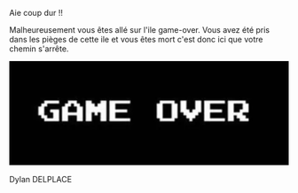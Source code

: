 Aie coup dur !!

Malheureusement vous êtes allé sur l'ile game-over. Vous avez été pris dans les pièges de cette ile et vous êtes mort c'est donc ici que votre chemin s'arrête.

[![game-over](../images/game-over.png)](https://github.com/ssagnane1/tp2-labyrinthe/blob/main/jeu-heros-sdc/index.md)

Dylan DELPLACE
